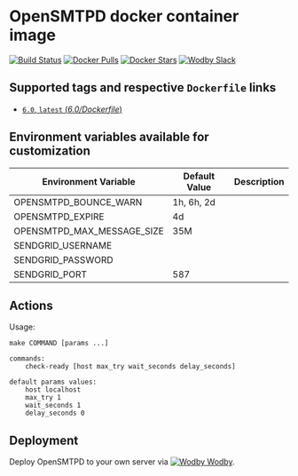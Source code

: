 # OpenSMTPD docker container image

[![Build Status](https://travis-ci.org/wodby/opensmptd.svg?branch=master)](https://travis-ci.org/wodby/opensmptd)
[![Docker Pulls](https://img.shields.io/docker/pulls/wodby/opensmptd.svg)](https://hub.docker.com/r/wodby/opensmptd)
[![Docker Stars](https://img.shields.io/docker/stars/wodby/opensmptd.svg)](https://hub.docker.com/r/wodby/opensmptd)
[![Wodby Slack](http://slack.wodby.com/badge.svg)](http://slack.wodby.com)

## Supported tags and respective `Dockerfile` links

- [`6.0`, `latest` (*6.0/Dockerfile*)](https://github.com/wodby/opensmptd/tree/master/6.0/Dockerfile)

## Environment variables available for customization

| Environment Variable | Default Value | Description |
| -------------------- | ------------- | ----------- |
| OPENSMTPD_BOUNCE_WARN      | 1h, 6h, 2d | |
| OPENSMTPD_EXPIRE           | 4d         | |
| OPENSMTPD_MAX_MESSAGE_SIZE | 35M        | |
| SENDGRID_USERNAME          |            | |
| SENDGRID_PASSWORD          |            | |
| SENDGRID_PORT              | 587        | |

## Actions

Usage:
```
make COMMAND [params ...]

commands:
    check-ready [host max_try wait_seconds delay_seconds]
 
default params values:
    host localhost
    max_try 1
    wait_seconds 1
    delay_seconds 0
```

## Deployment

Deploy OpenSMTPD to your own server via [![Wodby](https://www.google.com/s2/favicons?domain=wodby.com) Wodby](https://wodby.com).
